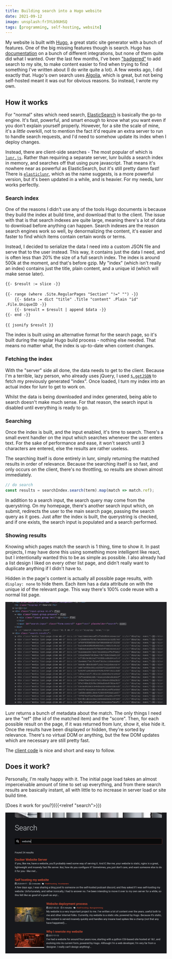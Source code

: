 ```yaml
---
title: Building search into a Hugo website
date: 2021-09-12
image: unsplash:fr3YLb9UHSQ
tags: [programming, self-hosting, website]
---
```


My website is built with [Hugo](https://gohugo.io), a great static site generator with a bunch of features. One of the big missing features though is search. Hugo has [documentation](https://gohugo.io/tools/search/) on a bunch of different integrations, but none of them quite did what I wanted. Over the last few months, I've been ["badgered"](twitter.com/ironicBadger/) to add search to my site, to make content easier to find when trying to find something I've written about (I do write quite a lot). A few weeks ago, I did exactly that. Hugo's own search uses [Algolia](https://www.algolia.com/), which is great, but not being self-hosted meant it was out for obvious reasons. So instead, I wrote my own.

## How it works

For "normal" sites which need search, [ElasticSearch](https://www.elastic.co/elasticsearch/) is basically the go-to engine. It's fast, powerful, and smart enough to know what you want even if you don't explain yourself properly. However, for a site the scale of mine, it's a _little_ overkill, not to mention the fact it'd require an extra server to run to handle search requests, and I'd need to somehow update its index when I deploy changes.

Instead, there are client-side searches - The most popular of which is [`lunr.js`](https://lunrjs.com/). Rather than requiring a separate server, lunr builds a search index in memory, and searches off that using pure javascript. That means it's nowhere near as powerful as ElasticSearch, but it's still pretty damn fast! There is [`elasticlunr`](http://elasticlunr.com/), which as the name suggests, is a more powerful version, but it's been updated in a while, and is heavier. For my needs, lunr works perfectly.

### Search index

One of the reasons I didn't use any of the tools Hugo documents is because they build the index at build time, and download that to the client. The issue with that is that search indexes are quite large, meaning there's a lot of data to download before anything can happen. Search indexes are the reason search engines work so well, by denormalizing the content, it's easier and faster to find which items contain certain words or terms.

Instead, I decided to serialize the data I need into a custom JSON file and serve that to the user instead. This way, it contains just the data I need, and is often less than 20% the size of a full search index. The index is around 500k at the moment, and that's before gzip. My "index" (which isn't really an index) contains just the title, plain content, and a unique id (which will make sense later).

```go-html-template
{{- $result := slice -}}

{{- range (where .Site.RegularPages "Section" "!=" "") -}}
    {{- $data := dict "title" .Title "content" .Plain "id" .File.UniqueID -}}
    {{- $result = $result | append $data -}}
{{- end -}}

{{ jsonify $result }}
```

The index is built using an alternative format for the search page, so it's built during the regular Hugo build process - nothing else needed. That means no matter what, the index is up-to-date when content changes.

### Fetching the index

With the "server" side all done, the data needs to get to the client. Because I'm a terrible, lazy person, who already uses jQuery, I used [`$.getJSON`](https://api.jquery.com/jquery.getJSON/) to fetch my previously generated "index". Once loaded, I turn my index into an actual index for lunr to get to work on.

Whilst the data is being downloaded and index generated, being able to search doesn't make much sense. For that reason, the search input is disabled until everything is ready to go.

### Searching

Once the index is built, and the input enabled, it's time to search. There's a small event handler on the input which searches whenever the user enters text. For the sake of performance and ease, it won't search until 3 characters are entered, else the results are rather useless.

The searching itself is done entirely in lunr, simply returning the matched results in order of relevance. Because the searching itself is so fast, and only occurs on the client, there's no throttling, so results are shown almost immediately.

```javascript
// do search
const results = searchIndex.search(term).map(match => match.ref);
```

In addition to a search input, the search query may come from the querystring. On my homepage, there's another search input which, on submit, redirects the user to the main search page, passing the search query as it goes. Just after the index is built, the querystring is checked, and if one exists, the search input is populated and a search performed.

### Showing results

Knowing which pages match the search is 1 thing, time to show it. In past projects, I may have done this using something more intelligent like react, but I intentionally wanted this to be as simple as possible. I also already had a list design I liked on every other list page, and didn't really want to duplicate anything if I didn't have to.

Hidden in the page's content is actually all possible page results, with `display: none` to hide them. Each item has a data attribute on with the unique id of the relevant page. This way there's 100% code reuse with a normal list page.

![All the results, hidden](hidden-results.png)

Lunr returns a bunch of metadata about the match. The only things I need are the "ref" (the id of the matched item) and the "score". Then, for each possible result on the page, if it was returned from lunr, show it, else hide it. Once the results have been displayed or hidden, they're sorted by relevance. There's no virtual DOM or anything, but the few DOM updates which are necessary are still pretty fast.

The [client code](https://github.com/RealOrangeOne/theorangeone.net/blob/master/static/src/js/search.js) is nice and short and easy to follow.

## Does it work?

Personally, I'm really happy with it. The initial page load takes an almost imperceivable amount of time to set up everything, and from there search results are basically instant, all with little to no increase in server load or site build time.

[Does it work for you?]({{<relref "search">}})

![Search results](search-page.png)
